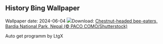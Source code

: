 ## History Bing Wallpaper
Wallpaper date: 2024-06-04
![](https://www.bing.com/th?id=OHR.ChestnutBeeEater_EN-GB4849522533_UHD.jpg&w=1000)Download: [Chestnut-headed bee-eaters, Bardia National Park, Nepal (© PACO COMO/Shutterstock)](https://www.bing.com/th?id=OHR.ChestnutBeeEater_EN-GB4849522533_UHD.jpg)

Auto get programm by LtgX
